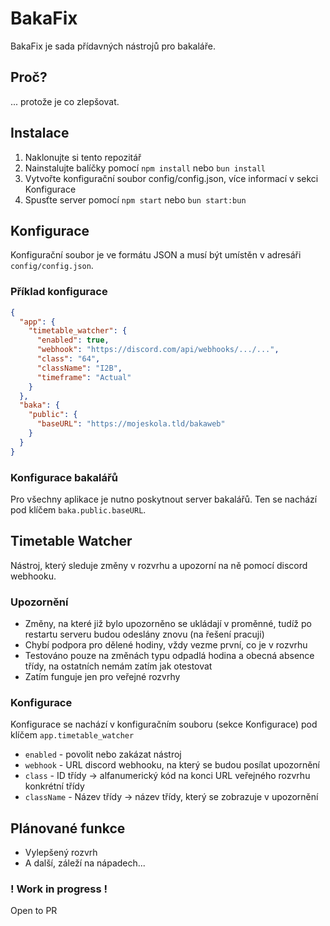 # BakaFix

BakaFix je sada přídavných nástrojů pro bakaláře.

## Proč?

... protože je co zlepšovat.

## Instalace

1. Naklonujte si tento repozitář
2. Nainstalujte balíčky pomocí `npm install` nebo `bun install`
3. Vytvořte konfigurační soubor config/config.json, více informací v sekci Konfigurace
4. Spusťte server pomocí `npm start` nebo `bun start:bun`

## Konfigurace

Konfigurační soubor je ve formátu JSON a musí být umístěn v adresáři `config/config.json`.

### Příklad konfigurace

```json
{
  "app": {
    "timetable_watcher": {
      "enabled": true,
      "webhook": "https://discord.com/api/webhooks/.../...",
      "class": "64",
      "className": "I2B",
      "timeframe": "Actual"
    }
  },
  "baka": {
    "public": {
      "baseURL": "https://mojeskola.tld/bakaweb"
    }
  }
}
```

### Konfigurace bakalářů
Pro všechny aplikace je nutno poskytnout server bakalářů. Ten se nachází pod klíčem `baka.public.baseURL`.

## Timetable Watcher

Nástroj, který sleduje změny v rozvrhu a upozorní na ně pomocí discord webhooku.

### Upozornění
- Změny, na které již bylo upozorněno se ukládají v proměnné, tudíž po restartu serveru budou odeslány znovu (na řešení pracuji)
- Chybí podpora pro dělené hodiny, vždy vezme první, co je v rozvrhu
- Testováno pouze na změnách typu odpadlá hodina a obecná absence třídy, na ostatních nemám zatím jak otestovat
- Zatím funguje jen pro veřejné rozvrhy

### Konfigurace

Konfigurace se nachází v konfiguračním souboru (sekce Konfigurace) pod klíčem `app.timetable_watcher`

- `enabled` - povolit nebo zakázat nástroj
- `webhook` - URL discord webhooku, na který se budou posílat upozornění
- `class` - ID třídy -> alfanumerický kód na konci URL veřejného rozvrhu konkrétní třídy
- `className` - Název třídy -> název třídy, který se zobrazuje v upozornění

## Plánované funkce
- Vylepšený rozvrh
- A další, záleží na nápadech...

### ! Work in progress !

Open to PR

